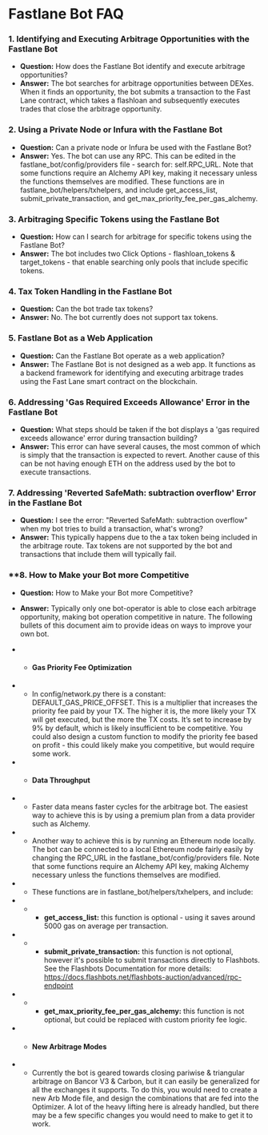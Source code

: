 # Fastlane Bot FAQ

### **1. Identifying and Executing Arbitrage Opportunities with the Fastlane Bot**
- **Question:** How does the Fastlane Bot identify and execute arbitrage opportunities?
- **Answer:** The bot searches for arbitrage opportunities between DEXes. When it finds an opportunity, the bot submits a transaction to the Fast Lane contract, which takes a flashloan and subsequently executes trades that close the arbitrage opportunity.

### **2. Using a Private Node or Infura with the Fastlane Bot**
- **Question:** Can a private node or Infura be used with the Fastlane Bot?
- **Answer:** Yes. The bot can use any RPC. This can be edited in the fastlane_bot/config/providers file - search for: self.RPC_URL. Note that some functions require an Alchemy API key, making it necessary unless the functions themselves are modified. These functions are in fastlane_bot/helpers/txhelpers, and include get_access_list, submit_private_transaction, and get_max_priority_fee_per_gas_alchemy.

### **3. Arbitraging Specific Tokens using the Fastlane Bot**
- **Question:** How can I search for arbitrage for specific tokens using the Fastlane Bot?
- **Answer:** The bot includes two Click Options - flashloan_tokens & target_tokens - that enable searching only pools that include specific tokens. 

### **4. Tax Token Handling in the Fastlane Bot**
- **Question:** Can the bot trade tax tokens?
- **Answer:** No. The bot currently does not support tax tokens.

### **5. Fastlane Bot as a Web Application**
- **Question:** Can the Fastlane Bot operate as a web application?
- **Answer:** The Fastlane Bot is not designed as a web app. It functions as a backend framework for identifying and executing arbitrage trades using the Fast Lane smart contract on the blockchain.

### **6. Addressing 'Gas Required Exceeds Allowance' Error in the Fastlane Bot**
- **Question:** What steps should be taken if the bot displays a 'gas required exceeds allowance' error during transaction building?
- **Answer:** This error can have several causes, the most common of which is simply that the transaction is expected to revert. Another cause of this can be not having enough ETH on the address used by the bot to execute transactions. 

### **7. Addressing 'Reverted SafeMath: subtraction overflow' Error in the Fastlane Bot**
- **Question:** I see the error: "Reverted SafeMath: subtraction overflow" when my bot tries to build a transaction, what's wrong?
- **Answer:** This typically happens due to the a tax token being included in the arbitrage route. Tax tokens are not supported by the bot and transactions that include them will typically fail.  

### **8. How to Make your Bot more Competitive
- **Question:** How to Make your Bot more Competitive?
- **Answer:** Typically only one bot-operator is able to close each arbitrage opportunity, making bot operation competitive in nature. The following bullets of this document aim to provide ideas on ways to improve your own bot.

- - #### Gas Priority Fee Optimization
- - In config/network.py there is a constant: DEFAULT_GAS_PRICE_OFFSET. This is a multiplier that increases the priority fee paid by your TX. The higher it is, the more likely your TX will get executed, but the more the TX costs. It’s set to increase by 9% by default, which is likely insufficient to be competitive. You could also design a custom function to modify the priority fee based on profit - this could likely make you competitive, but would require some work.

- - #### Data Throughput
- - Faster data means faster cycles for the arbitrage bot. The easiest way to achieve this is by using a premium plan from a data provider such as Alchemy.

- - Another way to achieve this is by running an Ethereum node locally. The bot can be connected to a local Ethereum node fairly easily by changing the RPC_URL in the fastlane_bot/config/providers file. Note that some functions require an Alchemy API key, making Alchemy necessary unless the functions themselves are modified.

- - These functions are in fastlane_bot/helpers/txhelpers, and include:
- - * **get_access_list:** this function is optional - using it saves around 5000 gas on average per transaction.
- - * **submit_private_transaction:** this function is not optional, however it's possible to submit transactions directly to Flashbots. See the Flashbots Documentation for more details: https://docs.flashbots.net/flashbots-auction/advanced/rpc-endpoint
- - * **get_max_priority_fee_per_gas_alchemy:** this function is not optional, but could be replaced with custom priority fee logic.

- - #### New Arbitrage Modes
- - Currently the bot is geared towards closing pariwise & triangular arbitrage on Bancor V3 & Carbon, but it can easily be generalized for all the exchanges it supports. To do this, you would need to create a new Arb Mode file, and design the combinations that are fed into the Optimizer. A lot of the heavy lifting here is already handled, but there may be a few specific changes you would need to make to get it to work.


